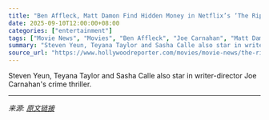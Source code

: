 ```yaml
---
title: "Ben Affleck, Matt Damon Find Hidden Money in Netflix’s ‘The Rip’ Trailer"
date: 2025-09-10T12:00:00+08:00
categories: ["entertainment"]
tags: ["Movie News", "Movies", "Ben Affleck", "Joe Carnahan", "Matt Damon", "Netflix", "Sasha Calle", "Steven Yeun", "Teyana Taylor", "trailer"]
summary: "Steven Yeun, Teyana Taylor and Sasha Calle also star in writer-director Joe Carnahan's crime thriller."
source_url: "https://www.hollywoodreporter.com/movies/movie-news/the-rip-trailer-ben-affleck-matt-damon-netflix-1236366729/"
---
```


Steven Yeun, Teyana Taylor and Sasha Calle also star in writer-director Joe Carnahan's crime thriller.

---

*来源: [原文链接](https://www.hollywoodreporter.com/movies/movie-news/the-rip-trailer-ben-affleck-matt-damon-netflix-1236366729/)*
